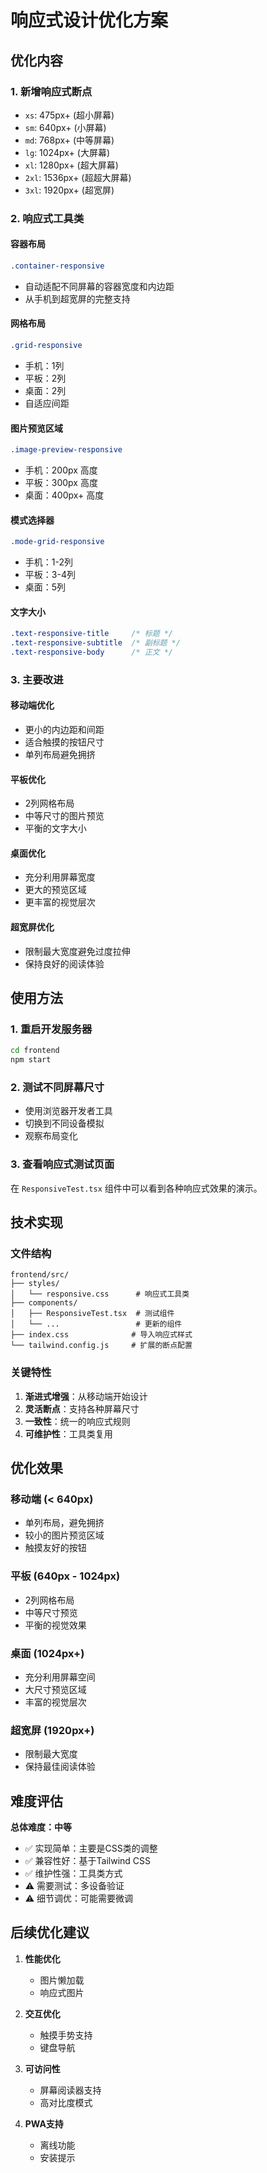 # 响应式设计优化方案

## 优化内容

### 1. 新增响应式断点
- `xs`: 475px+ (超小屏幕)
- `sm`: 640px+ (小屏幕)  
- `md`: 768px+ (中等屏幕)
- `lg`: 1024px+ (大屏幕)
- `xl`: 1280px+ (超大屏幕)
- `2xl`: 1536px+ (超超大屏幕)
- `3xl`: 1920px+ (超宽屏)

### 2. 响应式工具类

#### 容器布局
```css
.container-responsive
```
- 自动适配不同屏幕的容器宽度和内边距
- 从手机到超宽屏的完整支持

#### 网格布局
```css
.grid-responsive
```
- 手机：1列
- 平板：2列  
- 桌面：2列
- 自适应间距

#### 图片预览区域
```css
.image-preview-responsive
```
- 手机：200px 高度
- 平板：300px 高度
- 桌面：400px+ 高度

#### 模式选择器
```css
.mode-grid-responsive
```
- 手机：1-2列
- 平板：3-4列
- 桌面：5列

#### 文字大小
```css
.text-responsive-title     /* 标题 */
.text-responsive-subtitle  /* 副标题 */
.text-responsive-body      /* 正文 */
```

### 3. 主要改进

#### 移动端优化
- 更小的内边距和间距
- 适合触摸的按钮尺寸
- 单列布局避免拥挤

#### 平板优化  
- 2列网格布局
- 中等尺寸的图片预览
- 平衡的文字大小

#### 桌面优化
- 充分利用屏幕宽度
- 更大的预览区域
- 更丰富的视觉层次

#### 超宽屏优化
- 限制最大宽度避免过度拉伸
- 保持良好的阅读体验

## 使用方法

### 1. 重启开发服务器
```bash
cd frontend
npm start
```

### 2. 测试不同屏幕尺寸
- 使用浏览器开发者工具
- 切换到不同设备模拟
- 观察布局变化

### 3. 查看响应式测试页面
在 `ResponsiveTest.tsx` 组件中可以看到各种响应式效果的演示。

## 技术实现

### 文件结构
```
frontend/src/
├── styles/
│   └── responsive.css      # 响应式工具类
├── components/
│   ├── ResponsiveTest.tsx  # 测试组件
│   └── ...                 # 更新的组件
├── index.css              # 导入响应式样式
└── tailwind.config.js     # 扩展的断点配置
```

### 关键特性
1. **渐进式增强**：从移动端开始设计
2. **灵活断点**：支持各种屏幕尺寸
3. **一致性**：统一的响应式规则
4. **可维护性**：工具类复用

## 优化效果

### 移动端 (< 640px)
- 单列布局，避免拥挤
- 较小的图片预览区域
- 触摸友好的按钮

### 平板 (640px - 1024px)  
- 2列网格布局
- 中等尺寸预览
- 平衡的视觉效果

### 桌面 (1024px+)
- 充分利用屏幕空间
- 大尺寸预览区域
- 丰富的视觉层次

### 超宽屏 (1920px+)
- 限制最大宽度
- 保持最佳阅读体验

## 难度评估

**总体难度：中等**

- ✅ 实现简单：主要是CSS类的调整
- ✅ 兼容性好：基于Tailwind CSS
- ✅ 维护性强：工具类方式
- ⚠️ 需要测试：多设备验证
- ⚠️ 细节调优：可能需要微调

## 后续优化建议

1. **性能优化**
   - 图片懒加载
   - 响应式图片

2. **交互优化**  
   - 触摸手势支持
   - 键盘导航

3. **可访问性**
   - 屏幕阅读器支持
   - 高对比度模式

4. **PWA支持**
   - 离线功能
   - 安装提示
